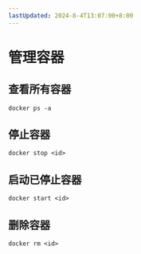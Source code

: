 ```yaml
---
lastUpdated: 2024-8-4T13:07:00+8:00
---
```


# 管理容器

## 查看所有容器

```docker ps -a```

## 停止容器

```docker stop <id>```

## 启动已停止容器

```docker start <id>```

## 删除容器

```docker rm <id>```